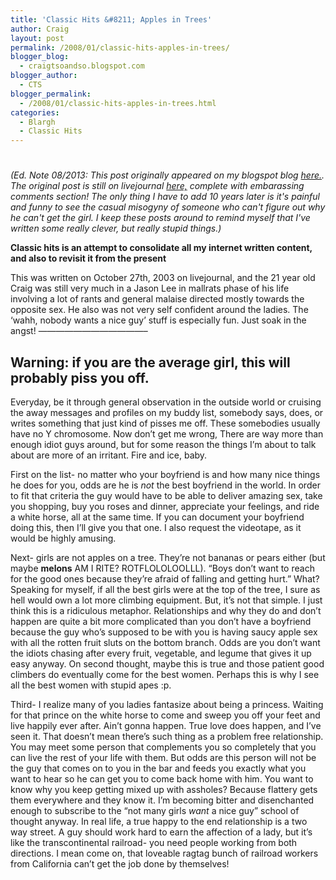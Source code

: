 ```yaml
---
title: 'Classic Hits &#8211; Apples in Trees'
author: Craig
layout: post
permalink: /2008/01/classic-hits-apples-in-trees/
blogger_blog:
  - craigtsoandso.blogspot.com
blogger_author:
  - CTS
blogger_permalink:
  - /2008/01/classic-hits-apples-in-trees.html
categories:
  - Blargh
  - Classic Hits
---
```

# 
*(Ed. Note 08/2013: This post originally appeared on my blogspot blog [here.](http://craigtsoandso.blogspot.com/2008/01/classic-hits-apples-in-trees.html). The original post is still on livejournal [here,](http://csturgis.livejournal.com/762.html) complete with embarassing comments section! The only thing I have to add 10 years later is it's painful and funny to see the casual misogyny of someone who can't figure out why he can't get the girl. I keep these posts around to remind myself that I've written some really clever, but really stupid things.)*

**Classic hits is an attempt to consolidate all my internet written content, and also to revisit it from the present**

This was written on October 27th, 2003 on livejournal, and the 21 year old Craig was still very much in a Jason Lee in mallrats phase of his life involving a lot of rants and general malaise directed mostly towards the opposite sex. He also was not very self confident around the ladies. The ‘wahh, nobody wants a nice guy’ stuff is especially fun. Just soak in the angst!
————————————–

## Warning: if you are the average girl, this will probably piss you off.

Everyday, be it through general observation in the outside world or cruising the away messages and profiles on my buddy list, somebody says, does, or writes something that just kind of pisses me off. These somebodies usually have no Y chromosome. Now don’t get me wrong, There are way more than enough idiot guys around, but for some reason the things I’m about to talk about are more of an irritant. Fire and ice, baby.

First on the list- no matter who your boyfriend is and how many nice things he does for you, odds are he is *not* the best boyfriend in the world. In order to fit that criteria the guy would have to be able to deliver amazing sex, take you shopping, buy you roses and dinner, appreciate your feelings, and ride a white horse, all at the same time. If you can document your boyfriend doing this, then I’ll give you that one. I also request the videotape, as it would be highly amusing.

Next- girls are not apples on a tree. They’re not bananas or pears either (but maybe **melons** AM I RITE? ROTFLOLOLOOLLL). “Boys don’t want to reach for the good ones because they’re afraid of falling and getting hurt.” What? Speaking for myself, if all the best girls were at the top of the tree, I sure as hell would own a lot more climbing equipment. But, it’s not that simple. I just think this is a ridiculous metaphor. Relationships and why they do and don’t happen are quite a bit more complicated than you don’t have a boyfriend because the guy who’s supposed to be with you is having saucy apple sex with all the rotten fruit sluts on the bottom branch. Odds are you don’t want the idiots chasing after every fruit, vegetable, and legume that gives it up easy anyway. On second thought, maybe this is true and those patient good climbers do eventually come for the best women. Perhaps this is why I see all the best women with stupid apes :p.

Third- I realize many of you ladies fantasize about being a princess. Waiting for that prince on the white horse to come and sweep you off your feet and live happily ever after. Ain’t gonna happen. True love does happen, and I’ve seen it. That doesn’t mean there’s such thing as a problem free relationship. You may meet some person that complements you so completely that you can live the rest of your life with them. But odds are this person will not be the guy that comes on to you in the bar and feeds you exactly what you want to hear so he can get you to come back home with him. You want to know why you keep getting mixed up with assholes? Because flattery gets them everywhere and they know it. I’m becoming bitter and disenchanted enough to subscribe to the “not many girls *want* a nice guy” school of thought anyway. In real life, a true happy to the end relationship is a two way street. A guy should work hard to earn the affection of a lady, but it’s like the transcontinental railroad- you need people working from both directions. I mean come on, that loveable ragtag bunch of railroad workers from California can’t get the job done by themselves!